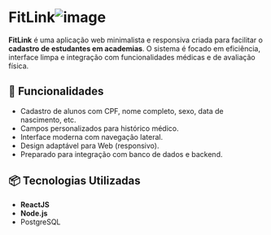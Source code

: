 # FitLink![image](https://github.com/user-attachments/assets/15be280b-58d5-4b8f-9d2c-557e6b5ff812)


**FitLink** é uma aplicação web minimalista e responsiva criada para facilitar o **cadastro de estudantes em academias**. O sistema é focado em eficiência, interface limpa e integração com funcionalidades médicas e de avaliação física.

## 🚀 Funcionalidades

- Cadastro de alunos com CPF, nome completo, sexo, data de nascimento, etc.
- Campos personalizados para histórico médico.
- Interface moderna com navegação lateral.
- Design adaptável para Web (responsivo).
- Preparado para integração com banco de dados e backend.

## 📦 Tecnologias Utilizadas

- **ReactJS** 
- **Node.js**
- PostgreSQL 

